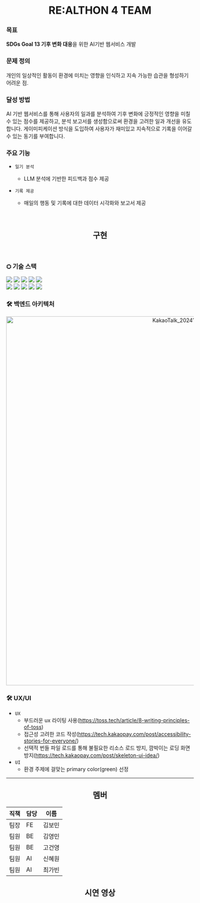 <div align="center">
<h1> RE:ALTHON 4 TEAM </h1>
</div>

### **목표** 
**SDGs Goal 13 기후 변화 대응**을 위한 AI기반 웹서비스 개발

### **문제 정의** 
개인의 일상적인 활동이 환경에 미치는 영향을 인식하고 지속 가능한 습관을 형성하기 어려운 점.

### **달성 방법** 
AI 기반 웹서비스를 통해 사용자의 일과를 분석하여 기후 변화에 긍정적인 영향을 미칠 수 있는 점수를 제공하고, 분석 보고서를 생성함으로써 환경을 고려한 일과 개선을 유도합니다. 게이미피케이션 방식을 도입하여 사용자가 재미있고 지속적으로 기록을 이어갈 수 있는 동기를 부여합니다.

### **주요 기능**
- `일기 분석` 
  - LLM 분석에 기반한 피드백과 점수 제공

- `기록 제공`
  - 매일의 행동 및 기록에 대한  데이터 시각화와 보고서 제공

<br>

<div align="center">
<h2>구현</h2>
</div>

<br>

### ⛭ **기술 스택**
<img src="https://img.shields.io/badge/typescript-3178C6?style=for-the-badge&logo=typescript&logoColor=white"> <img src="https://img.shields.io/badge/NestJS-E0234E?style=for-the-badge&logo=NestJS&logoColor=white"> <img src="https://img.shields.io/badge/Supabase-3FCF8E?style=for-the-badge&logo=Supabase&logoColor=white"> <img src="https://img.shields.io/badge/Docker-2496ED?style=for-the-badge&logo=Docker&logoColor=white">  <img src="https://img.shields.io/badge/Prisma-2D3748?style=for-the-badge&logo=Prisma&logoColor=white">  
<img src="https://img.shields.io/badge/python-3776AB?style=for-the-badge&logo=python&logoColor=white"> <img src="https://img.shields.io/badge/FastAPI-009688?style=for-the-badge&logo=FastAPI&logoColor=white"> 
<img src="https://img.shields.io/badge/React-61DAFB?style=for-the-badge&logo=React&logoColor=white"> <img src="https://img.shields.io/badge/Tailwind CSS-06B6D4?style=for-the-badge&logo=Tailwind CSS&logoColor=white"> <img src="https://img.shields.io/badge/shadcnui-000000?style=for-the-badge&logo=shadcnui&logoColor=white">
### 🛠️ **백엔드 아키텍처**  
<div align="center">
  <img width="990" alt="KakaoTalk_20241207_053906698" src="https://github.com/user-attachments/assets/d6759fff-1733-4a3e-9457-3a69d16c275f">
</div>
<!-- <img width="614" alt="아키텍처이미지" src="https://github.com/user-attachments/assets/bdd54eb5-da96-4838-938c-7c82fb0d820b"> -->

### 🛠️ **UX/UI** 

- `UX`
  - 부드러운 ux 라이팅 사용(https://toss.tech/article/8-writing-principles-of-toss)
  - 접근성 고려한 코드 작성(https://tech.kakaopay.com/post/accessibility-stories-for-everyone/)
  - 선택적 번들 파일 로드를 통해 불필요한 리소스 로드 방지, 깜박이는 로딩 화면 방지(https://tech.kakaopay.com/post/skeleton-ui-idea/)
- `UI`
  - 환경 주제에 걸맞는 primary color(green) 선정

---
<div align="center">
<h2>멤버</h2>
</div>

| 직책 | 담당 | 이름 |
|--|--|--|
| 팀장 | FE | 김보민 | 
| 팀원 | BE | 김영민 | 
| 팀원 | BE | 고건영 | 
| 팀원 | AI | 신혜원 |
| 팀원 | AI | 최가빈 | 

<div align="center">
<h2>시연 영상</h2>
</div> 
